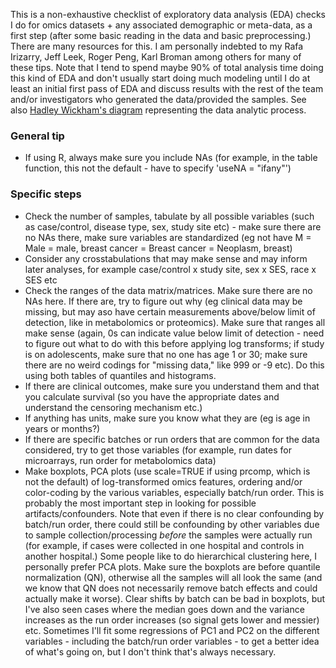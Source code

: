 This is a non-exhaustive checklist of exploratory data analysis (EDA) checks I do for omics datasets + any associated demographic or meta-data, as a first step (after some basic reading in the data and basic preprocessing.)
There are many resources for this. I am personally indebted to my Rafa Irizarry, Jeff Leek, Roger Peng, Karl Broman among others for many of these tips.
Note that I tend to spend maybe 90% of total analysis time doing this kind of EDA and don't usually start doing much modeling until I do at least an initial first pass of EDA and discuss 
results with the rest of the team and/or investigators who generated the data/provided the samples. See also [Hadley Wickham's diagram](http://r4ds.had.co.nz/diagrams/data-science.png) representing the data analytic process.

### General tip
* If using R, always make sure you include NAs (for example, in the table function, this not the default - have to specify 'useNA = "ifany"')

### Specific steps
* Check the number of samples, tabulate by all possible variables (such as case/control, disease type, sex, study site etc) - make sure there are no
NAs there, make sure variables are standardized (eg not have M = Male = male, breast cancer = Breast cancer = Neoplasm, breast)
* Consider any crosstabulations that may make sense and may inform later analyses, for example case/control x study site, sex x SES, race x SES etc
* Check the ranges of the data matrix/matrices. Make sure there are no NAs here. If there are, try to figure out why (eg clinical data may be missing, but
may aso have certain measurements above/below limit of detection, like in metabolomics or proteomics). Make sure that ranges all make sense (again, 0s
can indicate value below limit of detection - need to figure out what to do with this before applying log transforms; if study is on adolescents, make sure that no one
has age 1 or 30; make sure there are no weird codings for "missing data," like 999 or -9 etc).  Do this using both tables of quantiles and histograms.
* If there are clinical outcomes, make sure you understand them and that you calculate survival (so you have the appropriate dates and understand the censoring mechanism etc.)
* If anything has units, make sure you know what they are (eg is age in years or months?) 
* If there are specific batches or run orders that are common for the data considered, try to get those variables (for example, run dates for microarrays, run order
for metabolomics data)
* Make boxplots, PCA plots (use scale=TRUE if using prcomp, which is not the default) of log-transformed omics features, ordering and/or color-coding by the various
variables, especially batch/run order. This is probably the most important step in looking for possible artifacts/confounders. Note that even if there is no clear
confounding by batch/run order, there could still be confounding by other variables due to sample collection/processing *before* the samples were actually run (for
example, if cases were collected in one hospital and controls in another hospital.) Some people like to do hierarchical clustering here, I personally prefer PCA plots. Make
sure the boxplots are before quantile normalization (QN), otherwise all the samples will all look the same (and we know that QN does not necessarily remove
batch effects and could actually make it worse). Clear shifts by batch can be bad in boxplots, but I've also seen cases where the median goes down and the variance
increases as the run order increases (so signal gets lower and messier) etc. Sometimes I'll fit some regressions of PC1 and PC2 on the different variables - including
the batch/run order variables - to get a better idea of what's going on, but I don't think that's always necessary.

